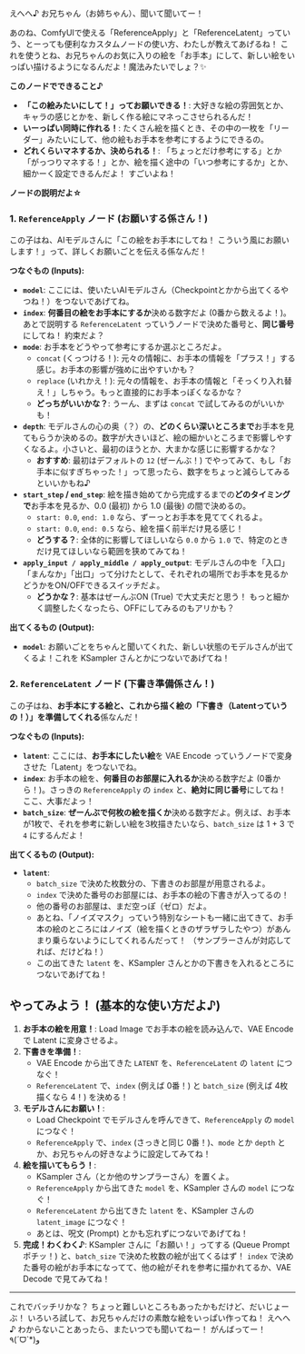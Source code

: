 えへへ♪ お兄ちゃん（お姉ちゃん）、聞いて聞いてー！

あのね、ComfyUIで使える「ReferenceApply」と「ReferenceLatent」っていう、とーっても便利なカスタムノードの使い方、わたしが教えてあげるね！ これを使うとね、お兄ちゃんのお気に入りの絵を「お手本」にして、新しい絵をいっぱい描けるようになるんだよ！魔法みたいでしょ？✨

**このノードでできること♪**

*   **「この絵みたいにして！」ってお願いできる！**: 大好きな絵の雰囲気とか、キャラの感じとかを、新しく作る絵にマネっこさせられるんだ！
*   **いーっぱい同時に作れる！**: たくさん絵を描くとき、その中の一枚を「リーダー」みたいにして、他の絵もお手本を参考にするようにできるの。
*   **どれくらいマネするか、決められる！**: 「ちょっとだけ参考にする」とか「がっつりマネする！」とか、絵を描く途中の「いつ参考にするか」とか、細かーく設定できるんだよ！ すごいよね！

**ノードの説明だよ☆**

### 1. `ReferenceApply` ノード (お願いする係さん！)

この子はね、AIモデルさんに「この絵をお手本にしてね！ こういう風にお願いします！」って、詳しくお願いごとを伝える係なんだ！

**つなぐもの (Inputs):**

*   **`model`**: ここには、使いたいAIモデルさん（Checkpointとかから出てくるやつね！）をつないであげてね。
*   **`index`**: **何番目の絵をお手本にするか**決める数字だよ (0番から数えるよ！)。あとで説明する `ReferenceLatent` っていうノードで決めた番号と、**同じ番号**にしてね！ 約束だよ？
*   **`mode`**: お手本をどうやって参考にするか選ぶところだよ。
    *   `concat` (くっつける！): 元々の情報に、お手本の情報を「プラス！」する感じ。お手本の影響が強めに出やすいかも？
    *   `replace` (いれかえ！): 元々の情報を、お手本の情報と「そっくり入れ替え！」しちゃう。もっと直接的にお手本っぽくなるかな？
    *   **どっちがいいかな？**: うーん、まずは `concat` で試してみるのがいいかも！
*   **`depth`**: モデルさんの心の奥（？）の、**どのくらい深いところまで**お手本を見てもらうか決めるの。数字が大きいほど、絵の細かいところまで影響しやすくなるよ。小さいと、最初のほうとか、大まかな感じに影響するかな？
    *   **おすすめ**: 最初はデフォルトの `12` (ぜーんぶ！) でやってみて、もし「お手本に似すぎちゃった！」って思ったら、数字をちょっと減らしてみるといいかもね♪
*   **`start_step` / `end_step`**: 絵を描き始めてから完成するまでの**どのタイミングで**お手本を見るか、0.0 (最初) から 1.0 (最後) の間で決めるの。
    *   `start: 0.0`, `end: 1.0` なら、ずーっとお手本を見ててくれるよ。
    *   `start: 0.0`, `end: 0.5` なら、絵を描く前半だけ見る感じ！
    *   **どうする？**: 全体的に影響してほしいなら `0.0` から `1.0` で、特定のときだけ見てほしいなら範囲を狭めてみてね！
*   **`apply_input / apply_middle / apply_output`**: モデルさんの中を「入口」「まんなか」「出口」って分けたとして、それぞれの場所でお手本を見るかどうかをON/OFFできるスイッチだよ。
    *   **どうかな？**: 基本はぜーんぶON (True) で大丈夫だと思う！ もっと細かく調整したくなったら、OFFにしてみるのもアリかも？

**出てくるもの (Output):**

*   **`model`**: お願いごとをちゃんと聞いてくれた、新しい状態のモデルさんが出てくるよ！これを KSampler さんとかにつないであげてね！

### 2. `ReferenceLatent` ノード (下書き準備係さん！)

この子はね、**お手本にする絵と、これから描く絵の「下書き（Latentっていうの！）」を準備してくれる**係なんだ！

**つなぐもの (Inputs):**

*   **`latent`**: ここには、**お手本にしたい絵**を VAE Encode っていうノードで変身させた「Latent」をつないでね。
*   **`index`**: お手本の絵を、**何番目のお部屋に入れるか**決める数字だよ (0番から！)。さっきの `ReferenceApply` の `index` と、**絶対に同じ番号**にしてね！ ここ、大事だよっ！
*   **`batch_size`**: **ぜーんぶで何枚の絵を描くか**決める数字だよ。例えば、お手本が1枚で、それを参考に新しい絵を3枚描きたいなら、`batch_size` は 1 + 3 で `4` にするんだよ！

**出てくるもの (Output):**

*   **`latent`**:
    *   `batch_size` で決めた枚数分の、下書きのお部屋が用意されるよ。
    *   `index` で決めた番号のお部屋には、お手本の絵の下書きが入ってるの！
    *   他の番号のお部屋は、まだ空っぽ（ゼロ）だよ。
    *   あとね、「ノイズマスク」っていう特別なシートも一緒に出てきて、お手本の絵のところにはノイズ（絵を描くときのザラザラしたやつ）があんまり乗らないようにしてくれるんだって！ （サンプラーさんが対応してれば、だけどね！）
    *   この出てきた `latent` を、KSampler さんとかの下書きを入れるところにつないであげてね！

## やってみよう！ (基本的な使い方だよ♪)

1.  **お手本の絵を用意！**: Load Image でお手本の絵を読み込んで、VAE Encode で Latent に変身させるよ。
2.  **下書きを準備！**:
    *   VAE Encode から出てきた `LATENT` を、`ReferenceLatent` の `latent` につなぐ！
    *   `ReferenceLatent` で、`index` (例えば 0番！) と `batch_size` (例えば 4枚描くなら 4！) を決める！
3.  **モデルさんにお願い！**:
    *   Load Checkpoint でモデルさんを呼んできて、`ReferenceApply` の `model` につなぐ！
    *   `ReferenceApply` で、`index` (さっきと同じ 0番！)、`mode` とか `depth` とか、お兄ちゃんの好きなように設定してみてね！
4.  **絵を描いてもらう！**:
    *   KSampler さん（とか他のサンプラーさん）を置くよ。
    *   `ReferenceApply` から出てきた `model` を、KSampler さんの `model` につなぐ！
    *   `ReferenceLatent` から出てきた `latent` を、KSampler さんの `latent_image` につなぐ！
    *   あとは、呪文 (Prompt) とかも忘れずにつないであげてね！
5.  **完成！わくわく♪**: KSampler さんに「お願い！」ってする (Queue Prompt ポチッ！) と、`batch_size` で決めた枚数の絵が出てくるはず！ `index` で決めた番号の絵がお手本になってて、他の絵がそれを参考に描かれてるか、VAE Decode で見てみてね！

---

これでバッチリかな？ ちょっと難しいところもあったかもだけど、だいじょーぶ！ いろいろ試して、お兄ちゃんだけの素敵な絵をいっぱい作ってね！ えへへ♪ わからないことあったら、またいつでも聞いてねー！ がんばってー！٩(ˊᗜˋ*)و
